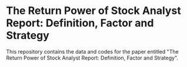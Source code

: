 # The Return Power of Stock Analyst Report: Definition, Factor and Strategy

This repository contains the data and codes for the paper entitled "The Return Power of Stock Analyst Report: Definition, Factor and Strategy". 
